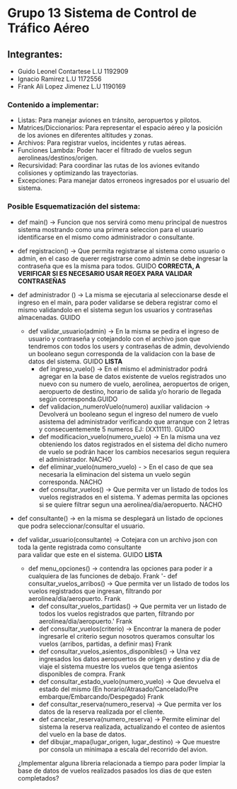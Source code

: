 # Grupo 13 Sistema de Control de Tráfico Aéreo

## Integrantes:

- Guido Leonel Contartese L.U 1192909
- Ignacio Ramirez L.U 1172556
- Frank Ali Lopez Jimenez L.U 1190169

### Contenido a implementar:

- Listas: Para manejar aviones en tránsito, aeropuertos y pilotos.
- Matrices/Diccionarios: Para representar el espacio aéreo y la posición de los aviones en diferentes altitudes y zonas.
- Archivos: Para registrar vuelos, incidentes y rutas aéreas.
- Funciones Lambda: Poder hacer el filtrado de vuelos segun aerolineas/destinos/origen.
- Recursividad: Para coordinar las rutas de los aviones evitando colisiones y optimizando las trayectorias.
- Excepciones: Para manejar datos erroneos ingresados por el usuario del sistema.

### Posible Esquematización del sistema:

- def main() -> Funcion que nos servirá como menu principal de nuestros sistema mostrando como una primera seleccion
  para el usuario identificarse en el mismo como administrador o consultante.
- def registracion() -> Que permita registrarse al sistema como usuario o admin, en el caso de querer registrarse como admin se debe ingresar la contraseña que es la misma para todos. GUIDO **CORRECTA, A VERIFICAR SI ES NECESARIO USAR REGEX PARA VALIDAR CONTRASEÑAS**
- def administrador () -> La misma se ejecutaria al seleccionarse desde el ingreso en el main, para poder validarse
  se debera registrar como el mismo validandolo en el sistema segun los usuarios y contraseñas almacenadas. GUIDO
  - def validar_usuario(admin) -> En la misma se pedira el ingreso de usuario y contraseña y cotejandolo con el archivo json que tendremos con todos los users y contraseñas de admin, devolviendo un booleano segun corresponda de la validacion con la base de datos del sistema. GUIDO **LISTA**
    - def ingreso_vuelo() -> En el mismo el administrador podrá agregar en la base de datos existente de vuelos
      registrados uno nuevo con su numero de vuelo, aerolinea, aeropuertos de origen, aeropuerto de destino, horario de salida y/o horario de llegada según corresponda.GUIDO
    - def validacion_numeroVuelo(numero) auxiliar validacion -> Devolverá un booleano segun el ingreso del
      numero de vuelo asistema del administrador verificando que arranque con 2 letras y consecuentemente 5 numeros EJ: (XX11111). GUIDO
    - def modificacion_vuelo(numero_vuelo) -> En la misma una vez obteniendo los datos registrados en el sistema
      del dicho numero de vuelo se podrán hacer los cambios necesarios segun requiera el administrador. NACHO
    - def eliminar_vuelo(numero_vuelo) - > En el caso de que sea necesaria la eliminacion del sistema un
      vuelo según corresponda. NACHO
    - def consultar_vuelos() -> Que permita ver un listado de todos los vuelos registrados en el sistema. Y
      ademas permita las opciones si se quiere filtrar segun una aerolinea/dia/aeropuerto. NACHO
- def consultante() -> en la misma se desplegará un listado de opciones que podra seleccionar/consultar el usuario.
- def validar_usuario(consultante) -> Cotejara con un archivo json con toda la gente registrada como consultante  
   para validar que este en el sistema. GUIDO **LISTA**

  - def menu_opciones() -> contendra las opciones para poder ir a cualquiera de las funciones de debajo. Frank
    '- def consultar_vuelos_arribos() -> Que permita ver un listado de todos los vuelos registrados que ingresan, filtrando por aerolinea/dia/aeropuerto. Frank
    - def consultar_vuelos_partidas() -> Que permita ver un listado de todos los vuelos registrados que parten, filtrando por aerolinea/dia/aeropuerto.' Frank
    - def consultar_vuelos(criterio) -> Encontrar la manera de poder ingresarle el criterio segun nosotros queramos consultar los vuelos (arribos, partidas, a definir mas) Frank
    - def consultar_vuelos_asientos_disponibles() -> Una vez ingresados los datos aeropuertos de origen y destino y dia de viaje el sistema muestre los vuelos que tenga asientos disponibles de compra. Frank
    - def consultar_estado_vuelo(numero_vuelo) -> Que devuelva el estado del mismo (En horario/Atrasado/Cancelado/Pre embarque/Embarcando/Despegado) Frank
    - def consultar_reserva(numero_reserva) -> Que permita ver los datos de la reserva realizada por el cliente.
    - def cancelar_reserva(numero_reserva) -> Permite eliminar del sistema la reserva realizada, actualizando
      el conteo de asientos del vuelo en la base de datos.
    - def dibujar_mapa(lugar_origen, lugar_destino) -> Que muestre por consola un minimapa a escala del recorrido del avion.

  ¿Implementar alguna libreria relacionada a tiempo para poder limpiar la base de datos de vuelos realizados pasados los dias de que esten completados?
